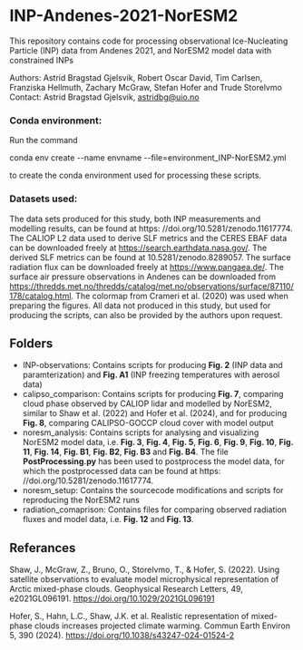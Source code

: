
# INP-Andenes-2021-NorESM2
This repository contains code for processing observational Ice-Nucleating Particle (INP) data from Andenes 2021, and NorESM2 model data with constrained INPs

Authors: Astrid Bragstad Gjelsvik, Robert Oscar David, Tim Carlsen, Franziska Hellmuth, Zachary McGraw, Stefan Hofer and Trude Storelvmo
Contact: Astrid Bragstad Gjelsvik, astridbg@uio.no

### Conda environment:
Run the command

conda env create --name envname --file=environment_INP-NorESM2.yml

to create the conda environment used for processing these scripts. 

### Datasets used:
The data sets produced for this study, both INP measurements and modelling results, can be found at https:
//doi.org/10.5281/zenodo.11617774. The CALIOP L2 data used to derive SLF metrics and the CERES EBAF data can be downloaded freely
at https://search.earthdata.nasa.gov/. The derived SLF metrics can be found at 10.5281/zenodo.8289057. 
The surface radiation flux can be downloaded freely at https://www.pangaea.de/. The surface air pressure observations in Andenes can be
downloaded from https://thredds.met.no/thredds/catalog/met.no/observations/surface/87110/178/catalog.html. The colormap from Crameri
et al. (2020) was used when preparing the figures. All data not produced in this study, but used for producing the scripts, can also be provided by the authors upon request.

## Folders
- INP-observations: Contains scripts for producing **Fig. 2** (INP data and paramterization) and **Fig. A1** (INP freezing temperatures with aerosol data)
- calipso_comparison: Contains scripts for producing **Fig. 7**, comparing cloud phase observed by CALIOP lidar and modelled by NorESM2, similar to Shaw et al. (2022) and Hofer et al. (2024), and for producing **Fig. 8**, comparing CALIPSO-GOCCP cloud cover with model output
- noresm_analysis: Contains scripts for analysing and visualizing NorESM2 model data, i.e. **Fig. 3**, **Fig. 4**, **Fig. 5**, **Fig. 6**, **Fig. 9**, **Fig. 10**, **Fig. 11**, **Fig. 14**, **Fig. B1**, **Fig. B2**, **Fig. B3** and **Fig. B4**. The file **PostProcessing.py** has been used to postprocess the model data, for which the postprocessed data can be found at https:
//doi.org/10.5281/zenodo.11617774. 
- noresm_setup: Contains the sourcecode modifications and scripts for reproducing the NorESM2 runs
- radiation_comaprison: Contains files for comparing observed radiation fluxes and model data, i.e. **Fig. 12** and **Fig. 13**. 

## Referances

Shaw, J., McGraw, Z., Bruno, O., Storelvmo, T., & Hofer, S. (2022). Using satellite observations to evaluate model microphysical representation of Arctic mixed-phase clouds. Geophysical Research Letters, 49, e2021GL096191. https://doi.org/10.1029/2021GL096191

Hofer, S., Hahn, L.C., Shaw, J.K. et al. Realistic representation of mixed-phase clouds increases projected climate warming. Commun Earth Environ 5, 390 (2024). https://doi.org/10.1038/s43247-024-01524-2
